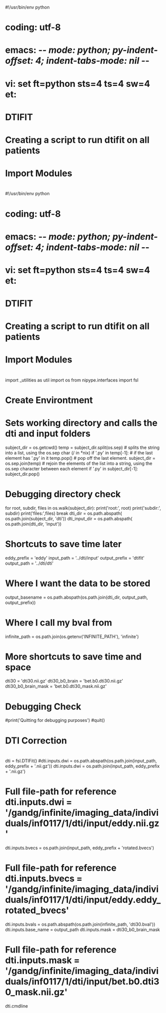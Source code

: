 #!/usr/bin/env python
# coding: utf-8
# emacs: -*- mode: python; py-indent-offset: 4; indent-tabs-mode: nil -*-
# vi: set ft=python sts=4 ts=4 sw=4 et:

# DTIFIT

#
# Creating a script to run dtifit on all patients 
#

#
# Import Modules
#

#!/usr/bin/env python
# coding: utf-8
# emacs: -*- mode: python; py-indent-offset: 4; indent-tabs-mode: nil -*-
# vi: set ft=python sts=4 ts=4 sw=4 et:

# DTIFIT

#
# Creating a script to run dtifit on all patients 
#

#
# Import Modules
#

import _utilities as util
import os
from nipype.interfaces import fsl

#
# Create Environtment
#

# Sets working directory and calls the dti and input folders

subject_dir = os.getcwd()
temp = subject_dir.split(os.sep)  # splits the string into a list, using the os.sep char (/ in *nix)
if '.py' in temp[-1]:  # if the last element has '.py' in it
   temp.pop()  # pop off the last element.
subject_dir = os.sep.join(temp)  # rejoin the elements of the list into a string, using the os.sep character between each element
if '.py' in subject_dir[-1]:
   subject_dir.pop()
# Debugging directory check
for root, subdir, files in os.walk(subject_dir):
    print('root:', root)
    print('subdir:', subdir)
    print('files:',files)
    break
dti_dir = os.path.abspath( os.path.join(subject_dir, 'dti'))
dti_input_dir = os.path.abspath( os.path.join(dti_dir, 'input'))

# Shortcuts to save time later
eddy_prefix    = 'eddy'
input_path      = '../dti/input'
output_prefix   = 'dtifit'
output_path     = '../dti/dti'

# Where I want the data to be stored
output_basename = os.path.abspath(os.path.join(dti_dir, output_path, output_prefix))

# Where I call my bval from
infinite_path = os.path.join(os.getenv('INFINITE_PATH'), 'infinite')

# More shortcuts to save time and space
dti30 = 'dti30.nii.gz'
dti30_b0_brain = 'bet.b0.dti30.nii.gz'
dti30_b0_brain_mask = 'bet.b0.dti30_mask.nii.gz'
# Debugging Check
#print('Quitting for debugging purposes')
#quit()

#
# DTI Correction
#

dti = fsl.DTIFit()
#dti.inputs.dwi = os.path.abspath(os.path.join(input_path, eddy_prefix + '.nii.gz'))
dti.inputs.dwi = os.path.join(input_path, eddy_prefix + '.nii.gz')
# Full file-path for reference dti.inputs.dwi = '/gandg/infinite/imaging_data/individuals/inf0117/1/dti/input/eddy.nii.gz'
dti.inputs.bvecs = os.path.join(input_path, eddy_prefix + 'rotated.bvecs')
# Full file-path for reference dti.inputs.bvecs = '/gandg/infinite/imaging_data/individuals/inf0117/1/dti/input/eddy.eddy_rotated_bvecs'
dti.inputs.bvals = os.path.abspath(os.path.join(infinite_path, 'dti30.bval')) 
dti.inputs.base_name = output_path
dti.inputs.mask = dti30_b0_brain_mask
# Full file-path for reference dti.inputs.mask = '/gandg/infinite/imaging_data/individuals/inf0117/1/dti/input/bet.b0.dti30_mask.nii.gz'
dti.cmdline
